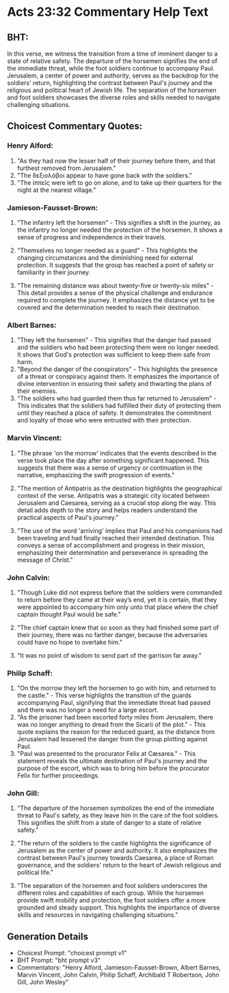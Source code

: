 # Acts 23:32 Commentary Help Text

## BHT:
In this verse, we witness the transition from a time of imminent danger to a state of relative safety. The departure of the horsemen signifies the end of the immediate threat, while the foot soldiers continue to accompany Paul. Jerusalem, a center of power and authority, serves as the backdrop for the soldiers' return, highlighting the contrast between Paul's journey and the religious and political heart of Jewish life. The separation of the horsemen and foot soldiers showcases the diverse roles and skills needed to navigate challenging situations.

## Choicest Commentary Quotes:
### Henry Alford:
1. "As they had now the lesser half of their journey before them, and that furthest removed from Jerusalem."
2. "The δεξιολάβοι appear to have gone back with the soldiers."
3. "The ἱππεῖς were left to go on alone, and to take up their quarters for the night at the nearest village."

### Jamieson-Fausset-Brown:
1. "The infantry left the horsemen" - This signifies a shift in the journey, as the infantry no longer needed the protection of the horsemen. It shows a sense of progress and independence in their travels.

2. "Themselves no longer needed as a guard" - This highlights the changing circumstances and the diminishing need for external protection. It suggests that the group has reached a point of safety or familiarity in their journey.

3. "The remaining distance was about twenty-five or twenty-six miles" - This detail provides a sense of the physical challenge and endurance required to complete the journey. It emphasizes the distance yet to be covered and the determination needed to reach their destination.

### Albert Barnes:
1. "They left the horsemen" - This signifies that the danger had passed and the soldiers who had been protecting them were no longer needed. It shows that God's protection was sufficient to keep them safe from harm.
2. "Beyond the danger of the conspirators" - This highlights the presence of a threat or conspiracy against them. It emphasizes the importance of divine intervention in ensuring their safety and thwarting the plans of their enemies.
3. "The soldiers who had guarded them thus far returned to Jerusalem" - This indicates that the soldiers had fulfilled their duty of protecting them until they reached a place of safety. It demonstrates the commitment and loyalty of those who were entrusted with their protection.

### Marvin Vincent:
1. "The phrase 'on the morrow' indicates that the events described in the verse took place the day after something significant happened. This suggests that there was a sense of urgency or continuation in the narrative, emphasizing the swift progression of events."

2. "The mention of Antipatris as the destination highlights the geographical context of the verse. Antipatris was a strategic city located between Jerusalem and Caesarea, serving as a crucial stop along the way. This detail adds depth to the story and helps readers understand the practical aspects of Paul's journey."

3. "The use of the word 'arriving' implies that Paul and his companions had been traveling and had finally reached their intended destination. This conveys a sense of accomplishment and progress in their mission, emphasizing their determination and perseverance in spreading the message of Christ."

### John Calvin:
1. "Though Luke did not express before that the soldiers were commanded to return before they came at their way’s end, yet it is certain, that they were appointed to accompany him only unto that place where the chief captain thought Paul would be safe." 

2. "The chief captain knew that so soon as they had finished some part of their journey, there was no farther danger, because the adversaries could have no hope to overtake him." 

3. "It was no point of wisdom to send part of the garrison far away."

### Philip Schaff:
1. "On the morrow they left the horsemen to go with him, and returned to the castle." - This verse highlights the transition of the guards accompanying Paul, signifying that the immediate threat had passed and there was no longer a need for a large escort.
2. "As the prisoner had been escorted forty miles from Jerusalem, there was no longer anything to dread from the Sicarii of the plot." - This quote explains the reason for the reduced guard, as the distance from Jerusalem had lessened the danger from the group plotting against Paul.
3. "Paul was presented to the procurator Felix at Cæsarea." - This statement reveals the ultimate destination of Paul's journey and the purpose of the escort, which was to bring him before the procurator Felix for further proceedings.

### John Gill:
1. "The departure of the horsemen symbolizes the end of the immediate threat to Paul's safety, as they leave him in the care of the foot soldiers. This signifies the shift from a state of danger to a state of relative safety." 

2. "The return of the soldiers to the castle highlights the significance of Jerusalem as the center of power and authority. It also emphasizes the contrast between Paul's journey towards Caesarea, a place of Roman governance, and the soldiers' return to the heart of Jewish religious and political life." 

3. "The separation of the horsemen and foot soldiers underscores the different roles and capabilities of each group. While the horsemen provide swift mobility and protection, the foot soldiers offer a more grounded and steady support. This highlights the importance of diverse skills and resources in navigating challenging situations."


## Generation Details
- Choicest Prompt: "choicest prompt v1"
- BHT Prompt: "bht prompt v3"
- Commentators: "Henry Alford, Jamieson-Fausset-Brown, Albert Barnes, Marvin Vincent, John Calvin, Philip Schaff, Archibald T Robertson, John Gill, John Wesley"
